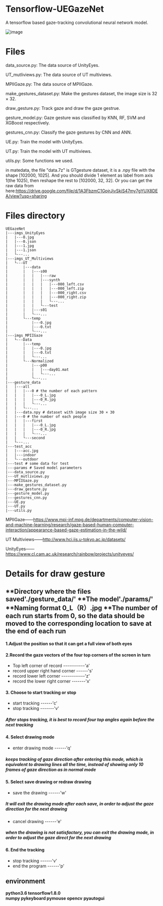 # Tensorflow-UEGazeNet
A tensorflow based gaze-tracking convolutional neural network model.

![image](./2uksy-s7pjf-min.gif)

# Files
data_source.py: The data source of UnityEyes.

UT_mutliviews.py: The data source of UT multiviews.

MPIIGaze.py: The data source of MPIIGaze.

make_gestures_dataset.py: Make the gestures dataset, the image size is 32 × 32.

draw_gesture.py: Track gaze and draw the gaze gestrue.

gesture_model.py: Gaze gesture was classified by KNN, RF, SVM and XGBoost respectively.

gestures_cnn.py: Classify the gaze gestures by CNN and ANN.

UE.py: Train the model with UnityEyes.

UT.py: Train the model with UT multiviews.

utils.py: Some functions we used.

in matedata, the file "data.7z" is GTgesture dataset, it is a .npy file with the shape [102000, 1025]. And you should divide 1 element as label from axis 1(the 1025), then reshape the rest to [102000, 32, 32]. Or you can get the raw data from here:https://drive.google.com/file/d/1A3FbzmC1GpjrJjvSkiS47my7gYUX8DEA/view?usp=sharing

# Files directory
```
UEGazeNet
|---imgs_UnityEyes
|   |---0.jpg
|   |---0.json
|   |---1.jpg
|   |---1.json
|   └---...
|---imgs_UT_Multiviews
|   └---UT
|       |---data
|       |   |---s00
|       |   |   |---raw
|       |   |   |---synth
|       |   |   |   |---000_left.csv
|       |   |   |   |---000_left.zip
|       |   |   |   |---000_right.csv
|       |   |   |   |---000_right.zip
|       |   |   |   └---...
|       |   |   └---test
|       |   |---s01
|       |   └---...
|       └---temp
|           |---0.jpg
|           |---0.txt
|           └---...
|---imgs_MPIIGaze
|   └---Data
|       |---temp
|       |   |---0.jpg
|       |   |---0.txt
|       |   └---...
|       └---Normalized
|           |---p00
|           |   |---day01.mat
|           |   └---...
|           └---...
|---gesture_data
|   |---all
|   |   |---0 # the number of each pattern
|   |   |   |---0_L.jpg
|   |   |   |---0_R.jpg
|   |   |   └---...
|   |   └---...
|   |---data.npy # dataset with image size 30 × 30
|   |---0 # the number of each people
|   |   |---first
|   |   |   |---0_L.jpg
|   |   |   |---0_R.jpg
|   |   |   └---...
|   |   └---second
|   └---...
|---test_acc
|   |---acc.jpg
|   |---indoor
|   └---outdoor
|---test # some data for test
|---params # Saved model parameters
|---data_source.py
|---UT_mutliviews.py
|---MPIIGaze.py
|---make_gestures_dataset.py
|---draw_gesture.py
|---gesture_model.py
|---gestures_cnn.py
|---UE.py
|---UT.py
|---utils.py
```

MPIIGaze——https://www.mpi-inf.mpg.de/departments/computer-vision-and-machine-learning/research/gaze-based-human-computer-interaction/appearance-based-gaze-estimation-in-the-wild/

UT Multiviews——http://www.hci.iis.u-tokyo.ac.jp/datasets/

UnityEyes——https://www.cl.cam.ac.uk/research/rainbow/projects/unityeyes/





# Details for draw gesture

**Directory where the files saved'./gesture_data/'
**The model'./params/'
**Naming format  0_L（R）.jpg
**The number of each run starts from 0, so the data should be moved to the corresponding location to save at the end of each run
------

#### 1.Adjust the position so that it can get a full view of both eyes 

#### 2.Record the gaze vectors of the four top corners of the screen in turn
* Top left corner of record -----------'a'
* record upper right hand corner ------'s'
* record lower left corner ------------'z'
* record the lower right corner -------'x'
    
    
#### 3. Choose to start tracking or stop
* start tracking ------'c'
* stop tracking -------'v'
##### After stops tracking, it is best to record four top angles again before the next tracking 
        
#### 4. Select drawing mode
* enter drawing mode ------'q'
##### keeps tracking of gaze direction after entering this mode, which is equivalent to drawing lines all the time, instead of showing only 10 frames of gaze direction as in normal mode
        
#### 5. Select save drawing or redraw drawing
* save the drawing ------'w'
##### It will exit the drawing mode after each save, in order to adjust the gaze direction for the next drawing
* cancel drawing ------'e'
##### when the drawing is not satisfactory, you can exit the drawing mode, in order to adjust the gaze direct for the next drawing
        
#### 6. End the tracking
* stop tracking ------'v'
* end the program ------'p'

## environment
**python3.6     tensorflow1.8.0**  
**numpy      pykeyboard      pymouse    opencv**    **pyautogui**
